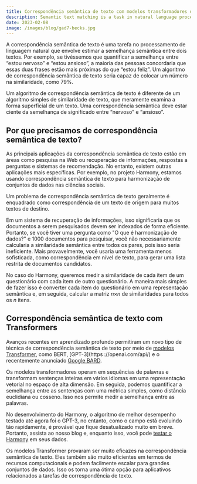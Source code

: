 ```yaml
---
title: Correspondência semântica de texto com modelos transformadores de aprendizado profundo
description: Semantic text matching is a task in natural language processing involving estimating the semantic similarity between two texts. For exam...
date: 2023-02-08
image: /images/blog/gad7-becks.jpg
---
```


A correspondência semântica de texto é uma tarefa no processamento de linguagem natural que envolve estimar a semelhança semântica entre dois textos. Por exemplo, se tivéssemos que quantificar a semelhança entre “estou nervoso” e “estou ansioso”, a maioria das pessoas concordaria que essas duas frases estão mais próximas do que “estou feliz”. Um algoritmo de correspondência semântica de texto seria capaz de colocar um número na similaridade, como 79%.

Um algoritmo de correspondência semântica de texto é diferente de um algoritmo simples de similaridade de texto, que meramente examina a forma superficial de um texto. Uma correspondência semântica deve estar ciente da semelhança de significado entre “nervoso” e “ansioso”.

## Por que precisamos de correspondência semântica de texto?

As principais aplicações da correspondência semântica de texto estão em áreas como pesquisa na Web ou recuperação de informações, respostas a perguntas e sistemas de recomendação. No entanto, existem outras aplicações mais específicas. Por exemplo, no projeto Harmony, estamos usando correspondência semântica de texto para harmonização de conjuntos de dados nas ciências sociais. 

Um problema de correspondência semântica de texto geralmente é enquadrado como correspondência de um texto de origem para muitos textos de destino.

Em um sistema de recuperação de informações, isso significaria que os documentos a serem pesquisados devem ser indexados de forma eficiente. Portanto, se você tiver uma pergunta como "O que é harmonização de dados?" e 1000 documentos para pesquisar, você não necessariamente calcularia a similaridade semântica entre todos os pares, pois isso seria ineficiente. Mais provavelmente, você usaria uma ferramenta menos sofisticada, como correspondência em nível de texto, para gerar uma lista restrita de documentos candidatos.

No caso do Harmony, queremos medir a similaridade de cada item de um questionário com cada item de outro questionário. A maneira mais simples de fazer isso é converter cada item do questionário em uma representação semântica e, em seguida, calcular a matriz *n*×*n* de similaridades para todos os *n* itens.

## Correspondência semântica de texto com Transformers

Avanços recentes em aprendizado profundo permitiram um novo tipo de técnica de correspondência semântica de texto por meio de [modelos Transformer](https://en.wikipedia.org/wiki/Transformer_(machine_learning_model)), como BERT, [GPT-3](https ://openai.com/api/) e o recentemente anunciado [Google BARD](https://blog.google/technology/ai/bard-google-ai-search-updates/).

Os modelos transformadores operam em sequências de palavras e transformam sentenças inteiras em vários idiomas em uma representação vetorial no espaço de alta dimensão. Em seguida, podemos quantificar a semelhança entre as sentenças com uma métrica simples, como distância euclidiana ou cosseno. Isso nos permite medir a semelhança entre as palavras.

No desenvolvimento do Harmony, o algoritmo de melhor desempenho testado até agora foi o GPT-3, no entanto, como o campo está evoluindo tão rapidamente, é provável que fique desatualizado muito em breve. Portanto, assista ao nosso blog e, enquanto isso, você pode [testar o Harmony](https://harmonydata.ac.uk/app/) em seus dados.

Os modelos Transformer provaram ser muito eficazes na correspondência semântica de texto. Eles também são muito eficientes em termos de recursos computacionais e podem facilmente escalar para grandes conjuntos de dados. Isso os torna uma ótima opção para aplicativos relacionados a tarefas de correspondência de texto.
